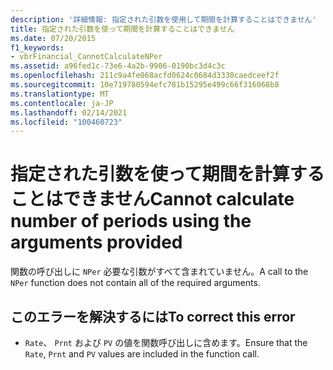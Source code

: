 ```yaml
---
description: '詳細情報: 指定された引数を使用して期間を計算することはできません'
title: 指定された引数を使って期間を計算することはできません
ms.date: 07/20/2015
f1_keywords:
- vbrFinancial_CannotCalculateNPer
ms.assetid: a96fed1c-73e6-4a2b-9906-0190bc3d4c3c
ms.openlocfilehash: 211c9a4fe068acfd0624c0684d3330caedceef2f
ms.sourcegitcommit: 10e719780594efc781b15295e499c66f316068b8
ms.translationtype: MT
ms.contentlocale: ja-JP
ms.lasthandoff: 02/14/2021
ms.locfileid: "100460723"
---
```

# <a name="cannot-calculate-number-of-periods-using-the-arguments-provided"></a><span data-ttu-id="d6f65-103">指定された引数を使って期間を計算することはできません</span><span class="sxs-lookup"><span data-stu-id="d6f65-103">Cannot calculate number of periods using the arguments provided</span></span>

<span data-ttu-id="d6f65-104">関数の呼び出しに `NPer` 必要な引数がすべて含まれていません。</span><span class="sxs-lookup"><span data-stu-id="d6f65-104">A call to the `NPer` function does not contain all of the required arguments.</span></span>  
  
## <a name="to-correct-this-error"></a><span data-ttu-id="d6f65-105">このエラーを解決するには</span><span class="sxs-lookup"><span data-stu-id="d6f65-105">To correct this error</span></span>  
  
- <span data-ttu-id="d6f65-106">`Rate`、 `Prnt` および `PV` の値を関数呼び出しに含めます。</span><span class="sxs-lookup"><span data-stu-id="d6f65-106">Ensure that the `Rate`, `Prnt` and `PV` values are included in the function call.</span></span>
